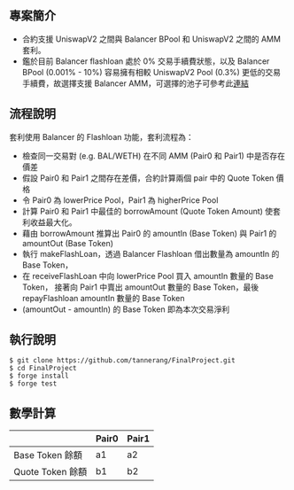 ## 專案簡介
- 合約支援 UniswapV2 之間與 Balancer BPool 和 UniswapV2 之間的 AMM 套利。
- 鑑於目前 Balancer flashloan 處於 0% 交易手續費狀態，以及 Balancer BPool (0.001% - 10%) 容易擁有相較 UniswapV2 Pool (0.3%) 更低的交易手續費，故選擇支援 Balancer AMM，可選擇的池子可參考此[連結](<https://pools.balancer.exchange/#/explore>)


## 流程說明
套利使用 Balancer 的 Flashloan 功能，套利流程為：
- 檢查同一交易對 (e.g. BAL/WETH) 在不同 AMM (Pair0 和 Pair1) 中是否存在價差
- 假設 Pair0 和 Pair1 之間存在差價，合約計算兩個 pair 中的 Quote Token 價格
- 令 Pair0 為 lowerPrice Pool，Pair1 為 higherPrice Pool
- 計算 Pair0 和 Pair1 中最佳的 borrowAmount (Quote Token Amount) 使套利收益最大化。
- 藉由 borrowAmount 推算出 Pair0 的 amountIn (Base Token) 與 Pair1 的 amountOut (Base Token)
- 執行 makeFlashLoan，透過 Balancer Flashloan 借出數量為 amountIn 的 Base Token，
- 在 receiveFlashLoan 中向 lowerPrice Pool 買入 amountIn 數量的 Base Token， 接著向 Pair1 中賣出 amountOut 數量的 Base Token，最後 repayFlashloan amountIn 數量的 Base Token
- (amountOut - amountIn) 的 Base Token 即為本次交易淨利

## 執行說明
```
$ git clone https://github.com/tannerang/FinalProject.git
$ cd FinalProject
$ forge install
$ forge test
```

## 數學計算

|                 | Pair0 | Pair1 |
| :---------------| :---- | :---- |
| Base Token 餘額  | a1    |   a2  |
| Quote Token 餘額 | b1    |   b2  |

